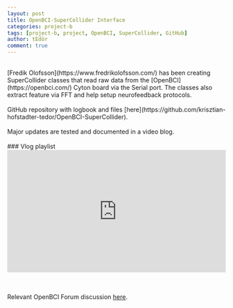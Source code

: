 ```yaml
---
layout: post
title: OpenBCI-SuperCollider Interface
categories: project-b
tags: [project-b, project, OpenBCI, SuperCollider, GitHub]
author: tEdör
comment: true
---
```

<br>
[Fredik Olofsson](https://www.fredrikolofsson.com/) has been creating SuperCollider classes that read raw data from the [OpenBCI](https://openbci.com/) Cyton board via the Serial port. The classes also extract feature via FFT and help setup neurofeedback protocols.
<br><br>
GitHub repository with logbook and files [here](https://github.com/krisztian-hofstadter-tedor/OpenBCI-SuperCollider).
<br><br>
Major updates are tested and documented in a video blog.
<br><br>
### Vlog playlist
<div style="left: 0; width: 100%; height: 0; position: relative; padding-bottom: 56.2493%;"><iframe src="https://www.youtube.com/embed/videoseries?list=PLRr9g36OjY681MfQrZcCA3SUxxWJFwkXC" style="border: 0; top: 0; left: 0; width: 100%; height: 100%; position: absolute;" allowfullscreen scrolling="no"></iframe></div>

<br><br>
Relevant OpenBCI Forum discussion [here](http://openbci.com/forum/index.php?p=/discussion/1663/greentek-gelfree-s-eeg-cap).
